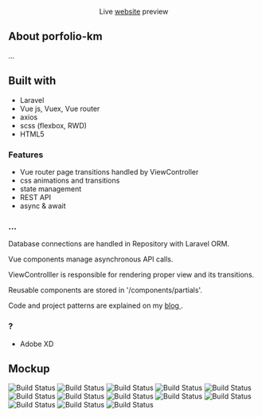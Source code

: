 <!-- <p align="center"><a href="https://laravel.com" target="_blank"><img src="https://raw.githubusercontent.com/laravel/art/master/logo-lockup/5%20SVG/2%20CMYK/1%20Full%20Color/laravel-logolockup-cmyk-red.svg" width="400"></a></p>

<p align="center">
<a href="https://travis-ci.org/laravel/framework"></a>
<a href="https://packagist.org/packages/laravel/framework"><img src="https://poser.pugx.org/laravel/framework/d/total.svg" alt="Total Downloads"></a>
<a href="https://packagist.org/packages/laravel/framework"><img src="https://poser.pugx.org/laravel/framework/v/stable.svg" alt="Latest Stable Version"></a>
<a href="https://packagist.org/packages/laravel/framework"><img src="https://poser.pugx.org/laravel/framework/license.svg" alt="License"></a>
</p>
 -->
<div width="100%"> <p align="center"> Live <a href src="https://www.kacpermichalak.com"> website</a> preview </p> </div>

## About porfolio-km

...

## Built with
- Laravel
- Vue js, Vuex, Vue router
- axios
- scss (flexbox, RWD)
- HTML5
### Features
- Vue router page transitions handled by ViewController
- css animations and transitions
- state management
- REST API
- async & await
### ...
<p> Database connections are handled in Repository with Laravel ORM.</p>
<p> Vue components manage asynchronous API calls. </p>
<p> ViewControlller is responsible for rendering proper view and its transitions. </p>
<p> Reusable components are stored in '/components/partials'.</p>
<p> Code and project patterns are explained on my <a href="https://www.google.com"> blog </a>. </p>

### ?
- Adobe XD
## Mockup
<img src="mockup/1.jpg" alt="Build Status">
<img src="mockup/2.jpg" alt="Build Status">
<img src="mockup/3.jpg" alt="Build Status">
<img src="mockup/4.jpg" alt="Build Status">
<img src="mockup/5.jpg" alt="Build Status">
<img src="mockup/6.jpg" alt="Build Status">
<img src="mockup/7.jpg" alt="Build Status">
<img src="mockup/8.jpg" alt="Build Status">
<img src="mockup/9.jpg" alt="Build Status">
<img src="mockup/10.jpg" alt="Build Status">
<img src="mockup/11.jpg" alt="Build Status">
<img src="mockup/12.jpg" alt="Build Status">
<img src="mockup/13.jpg" alt="Build Status">

